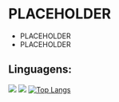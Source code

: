 # PLACEHOLDER

- PLACEHOLDER
- PLACEHOLDER

## Linguagens:
![](https://img.shields.io/badge/Python-14354C?style=for-the-badge&logo=python&logoColor=white)
[![](https://github-readme-stats.vercel.app/api?username=FelipeMarchiC)](https://github.com/anuraghazra/github-readme-stats)
[![Top Langs](https://github-readme-stats.vercel.app/api/top-langs/?username=FelipeMarchiC&layout=compact)](https://github.com/anuraghazra/github-readme-stats)
